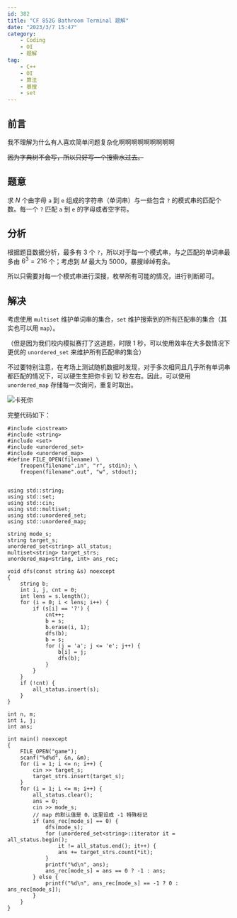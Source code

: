 ```yaml
---
id: 382
title: "CF 852G Bathroom Terminal 题解"
date: "2023/3/7 15:47"
category:
    - Coding
    - OI
    - 题解
tag:
    - C++
    - OI
    - 算法
    - 暴搜
    - set
---
```


## 前言

我不理解为什么有人喜欢简单问题复杂化啊啊啊啊啊啊啊啊啊

~~因为字典树不会写，所以只好写一个搜索水过去。~~

## 题意

求 $N$ 个由字母 `a` 到 `e` 组成的字符串（单词串）与一些包含 `?` 的模式串的匹配个数。每一个 `?` 匹配 `a` 到 `e` 的字母或者空字符。

## 分析

根据题目数据分析，最多有 $3$ 个 `?`，所以对于每一个模式串，与之匹配的单词串最多由 $6^3 = 216$ 个；考虑到 $M$ 最大为 $5000$，暴搜绰绰有余。

所以只需要对每一个模式串进行深搜，枚举所有可能的情况，进行判断即可。

## 解决

考虑使用 `multiset` 维护单词串的集合，`set` 维护搜索到的所有匹配串的集合（其实也可以用 `map`）。

（但是因为我们校内模拟赛打了这道题，时限 $1$ 秒，可以使用效率在大多数情况下更优的 `unordered_set` 来维护所有匹配串的集合）

不过要特别注意，在考场上测试随机数据时发现，对于多次相同且几乎所有单词串都匹配的情况下，可以硬生生把你卡到 $12$ 秒左右。因此，可以使用 `unordered_map` 存储每一次询问，重复时取出。

![卡死你](img/382-cf-852g-1.jpg)

完整代码如下：
```
#include <iostream>
#include <string>
#include <set>
#include <unordered_set>
#include <unordered_map>
#define FILE_OPEN(filename) \
	freopen(filename".in", "r", stdin); \
	freopen(filename".out", "w", stdout);


using std::string;
using std::set;
using std::cin;
using std::multiset;
using std::unordered_set;
using std::unordered_map;

string mode_s;
string target_s;
unordered_set<string> all_status;
multiset<string> target_strs;
unordered_map<string, int> ans_rec;

void dfs(const string &s) noexcept
{
	string b;
	int i, j, cnt = 0;
	int lens = s.length();
	for (i = 0; i < lens; i++) {
		if (s[i] == '?') {
			cnt++;
			b = s;
			b.erase(i, 1);
			dfs(b);
			b = s;
			for (j = 'a'; j <= 'e'; j++) {
				b[i] = j;
				dfs(b);
			}
		}
	}
	if (!cnt) {
		all_status.insert(s);
	}
}

int n, m;
int i, j;
int ans;

int main() noexcept
{
	FILE_OPEN("game");
	scanf("%d%d", &n, &m);
	for (i = 1; i <= n; i++) {
		cin >> target_s;
		target_strs.insert(target_s);
	}
	for (i = 1; i <= m; i++) {
		all_status.clear();
		ans = 0;
		cin >> mode_s;
		// map 的默认值是 0，这里设成 -1 特殊标记
		if (ans_rec[mode_s] == 0) {
			dfs(mode_s);
			for (unordered_set<string>::iterator it = all_status.begin();
				it != all_status.end(); it++) {
				ans += target_strs.count(*it);
			}
			printf("%d\n", ans);
			ans_rec[mode_s] = ans == 0 ? -1 : ans;
		} else {
			printf("%d\n", ans_rec[mode_s] == -1 ? 0 : ans_rec[mode_s]);
		}
	}
}
```

